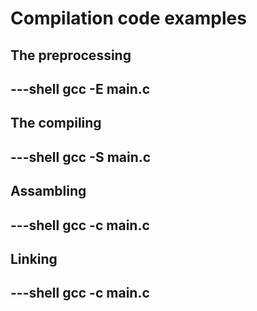 # Compilation code examples

## The preprocessing
---shell
gcc -E main.c
---

## The compiling
---shell
gcc -S main.c
---

## Assambling
---shell
gcc -c main.c
---

## Linking
---shell
gcc -c main.c
---